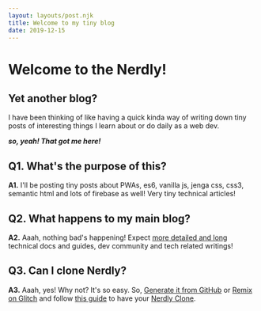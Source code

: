 ```yaml
---
layout: layouts/post.njk
title: Welcome to my tiny blog
date: 2019-12-15
---
```


# Welcome to the Nerdly!

## Yet another blog?

I have been thinking of like having a quick
kinda way of writing down tiny posts of interesting things
I learn about or do daily as a web dev.

**_so, yeah! That got me here!_**

## Q1. What's the purpose of this?

**A1.** I'll be posting tiny posts about PWAs, es6, vanilla js,
jenga css, css3, semantic html and lots of firebase as well!
Very tiny technical articles!

## Q2. What happens to my main blog?

**A2.** Aaah, nothing bad's happening! Expect [more detailed and long](https://maye.pwafire.org/articles/)
technical docs and guides, dev community and tech related writings!

## Q3. Can I clone Nerdly?

**A3.** Aaah, yes! Why not? It's so easy. So, [Generate it from GitHub](https://github.com/mayeedwin/nerdly/generate) or
[Remix on Glitch](https://glitch.com/~nerdly) and follow [this guide](https://nerdly.glitch.me/posts/clone-nerdly/)
to have your [Nerdly Clone](http://nerdlyweb.web.app/).

